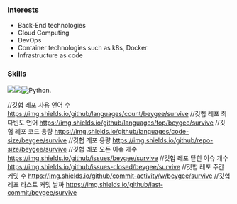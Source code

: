 ### Interests

* Back-End technologies
* Cloud Computing
* DevOps
* Container technologies such as k8s, Docker
* Infrastructure as code

### Skills

<img src="https://img.shields.io/badge/aws-232F3E?style=for-the-badge&logo=aws&logoColor=white"><img src="https://img.shields.io/badge/linux-696969?style=for-the-badge&logo=linux&logoColor=black"><img alt="Python" src ="https://img.shields.io/badge/Python-3776AB.svg?&style=for-the-badge&logo=Python&logoColor=white"/>.



//깃헙 레포 사용 언어 수
https://img.shields.io/github/languages/count/beygee/survive 
//깃헙 레포 최다빈도 언어
https://img.shields.io/github/languages/top/beygee/survive
//깃헙 레포 코드 용량
https://img.shields.io/github/languages/code-size/beygee/survive
//깃헙 레포 용량
https://img.shields.io/github/repo-size/beygee/survive
//깃헙 레포 오픈 이슈 개수
https://img.shields.io/github/issues/beygee/survive
//깃헙 레포 닫힌 이슈 개수
https://img.shields.io/github/issues-closed/beygee/survive
//깃헙 레포 주간 커밋 수
https://img.shields.io/github/commit-activity/w/beygee/survive
//깃헙 레포 라스트 커밋 날짜
https://img.shields.io/github/last-commit/beygee/survive

